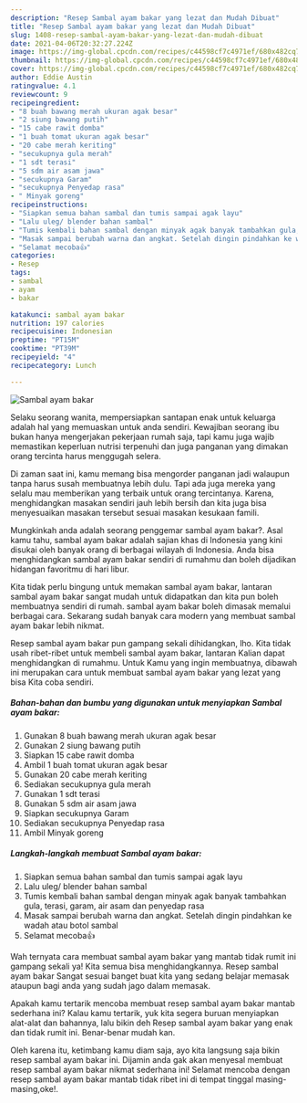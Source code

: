 ```yaml
---
description: "Resep Sambal ayam bakar yang lezat dan Mudah Dibuat"
title: "Resep Sambal ayam bakar yang lezat dan Mudah Dibuat"
slug: 1408-resep-sambal-ayam-bakar-yang-lezat-dan-mudah-dibuat
date: 2021-04-06T20:32:27.224Z
image: https://img-global.cpcdn.com/recipes/c44598cf7c4971ef/680x482cq70/sambal-ayam-bakar-foto-resep-utama.jpg
thumbnail: https://img-global.cpcdn.com/recipes/c44598cf7c4971ef/680x482cq70/sambal-ayam-bakar-foto-resep-utama.jpg
cover: https://img-global.cpcdn.com/recipes/c44598cf7c4971ef/680x482cq70/sambal-ayam-bakar-foto-resep-utama.jpg
author: Eddie Austin
ratingvalue: 4.1
reviewcount: 9
recipeingredient:
- "8 buah bawang merah ukuran agak besar"
- "2 siung bawang putih"
- "15 cabe rawit domba"
- "1 buah tomat ukuran agak besar"
- "20 cabe merah keriting"
- "secukupnya gula merah"
- "1 sdt terasi"
- "5 sdm air asam jawa"
- "secukupnya Garam"
- "secukupnya Penyedap rasa"
- " Minyak goreng"
recipeinstructions:
- "Siapkan semua bahan sambal dan tumis sampai agak layu"
- "Lalu uleg/ blender bahan sambal"
- "Tumis kembali bahan sambal dengan minyak agak banyak tambahkan gula, terasi, garam, air asam dan penyedap rasa"
- "Masak sampai berubah warna dan angkat. Setelah dingin pindahkan ke wadah atau botol sambal"
- "Selamat mecoba👍"
categories:
- Resep
tags:
- sambal
- ayam
- bakar

katakunci: sambal ayam bakar 
nutrition: 197 calories
recipecuisine: Indonesian
preptime: "PT15M"
cooktime: "PT39M"
recipeyield: "4"
recipecategory: Lunch

---
```



![Sambal ayam bakar](https://img-global.cpcdn.com/recipes/c44598cf7c4971ef/680x482cq70/sambal-ayam-bakar-foto-resep-utama.jpg)

Selaku seorang wanita, mempersiapkan santapan enak untuk keluarga adalah hal yang memuaskan untuk anda sendiri. Kewajiban seorang ibu bukan hanya mengerjakan pekerjaan rumah saja, tapi kamu juga wajib memastikan keperluan nutrisi terpenuhi dan juga panganan yang dimakan orang tercinta harus menggugah selera.

Di zaman  saat ini, kamu memang bisa mengorder panganan jadi walaupun tanpa harus susah membuatnya lebih dulu. Tapi ada juga mereka yang selalu mau memberikan yang terbaik untuk orang tercintanya. Karena, menghidangkan masakan sendiri jauh lebih bersih dan kita juga bisa menyesuaikan masakan tersebut sesuai masakan kesukaan famili. 



Mungkinkah anda adalah seorang penggemar sambal ayam bakar?. Asal kamu tahu, sambal ayam bakar adalah sajian khas di Indonesia yang kini disukai oleh banyak orang di berbagai wilayah di Indonesia. Anda bisa menghidangkan sambal ayam bakar sendiri di rumahmu dan boleh dijadikan hidangan favoritmu di hari libur.

Kita tidak perlu bingung untuk memakan sambal ayam bakar, lantaran sambal ayam bakar sangat mudah untuk didapatkan dan kita pun boleh membuatnya sendiri di rumah. sambal ayam bakar boleh dimasak memalui berbagai cara. Sekarang sudah banyak cara modern yang membuat sambal ayam bakar lebih nikmat.

Resep sambal ayam bakar pun gampang sekali dihidangkan, lho. Kita tidak usah ribet-ribet untuk membeli sambal ayam bakar, lantaran Kalian dapat menghidangkan di rumahmu. Untuk Kamu yang ingin membuatnya, dibawah ini merupakan cara untuk membuat sambal ayam bakar yang lezat yang bisa Kita coba sendiri.

<!--inarticleads1-->

##### Bahan-bahan dan bumbu yang digunakan untuk menyiapkan Sambal ayam bakar:

1. Gunakan 8 buah bawang merah ukuran agak besar
1. Gunakan 2 siung bawang putih
1. Siapkan 15 cabe rawit domba
1. Ambil 1 buah tomat ukuran agak besar
1. Gunakan 20 cabe merah keriting
1. Sediakan secukupnya gula merah
1. Gunakan 1 sdt terasi
1. Gunakan 5 sdm air asam jawa
1. Siapkan secukupnya Garam
1. Sediakan secukupnya Penyedap rasa
1. Ambil  Minyak goreng




<!--inarticleads2-->

##### Langkah-langkah membuat Sambal ayam bakar:

1. Siapkan semua bahan sambal dan tumis sampai agak layu
1. Lalu uleg/ blender bahan sambal
1. Tumis kembali bahan sambal dengan minyak agak banyak tambahkan gula, terasi, garam, air asam dan penyedap rasa
1. Masak sampai berubah warna dan angkat. Setelah dingin pindahkan ke wadah atau botol sambal
1. Selamat mecoba👍




Wah ternyata cara membuat sambal ayam bakar yang mantab tidak rumit ini gampang sekali ya! Kita semua bisa menghidangkannya. Resep sambal ayam bakar Sangat sesuai banget buat kita yang sedang belajar memasak ataupun bagi anda yang sudah jago dalam memasak.

Apakah kamu tertarik mencoba membuat resep sambal ayam bakar mantab sederhana ini? Kalau kamu tertarik, yuk kita segera buruan menyiapkan alat-alat dan bahannya, lalu bikin deh Resep sambal ayam bakar yang enak dan tidak rumit ini. Benar-benar mudah kan. 

Oleh karena itu, ketimbang kamu diam saja, ayo kita langsung saja bikin resep sambal ayam bakar ini. Dijamin anda gak akan menyesal membuat resep sambal ayam bakar nikmat sederhana ini! Selamat mencoba dengan resep sambal ayam bakar mantab tidak ribet ini di tempat tinggal masing-masing,oke!.

